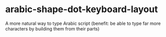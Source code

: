 # arabic-shape-dot-keyboard-layout
 A more natural way to type Arabic script (benefit: be able to type far more characters by building them from their parts)
